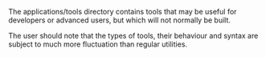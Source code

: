 The applications/tools directory contains tools that may be useful for
developers or advanced users, but which will not normally be built.

The user should note that the types of tools, their behaviour and
syntax are subject to much more fluctuation than regular utilities.
